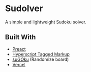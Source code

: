 # Sudolver

A simple and lightweight Sudoku solver.

## Built With

* [Preact](https://preactjs.com/)
* [Hyperscript Tagged Markup](https://github.com/developit/htm)
* [suGOku](https://sugoku.herokuapp.com/) (Randomize board)
* [Vercel](https://vercel.com/)

